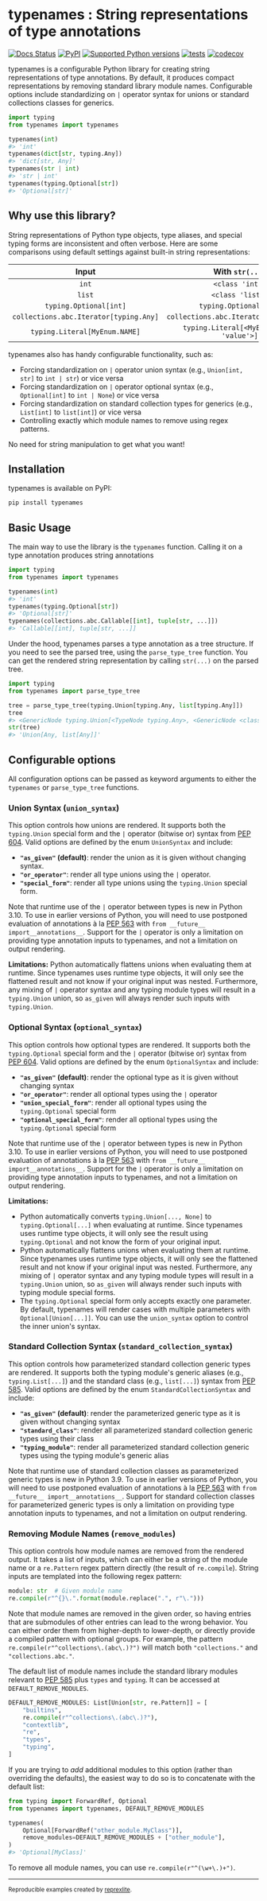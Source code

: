# typenames : String representations of type annotations

[![Docs Status](https://img.shields.io/badge/docs-stable-informational)](https://jayqi.github.io/typenames/)
[![PyPI](https://img.shields.io/pypi/v/typenames.svg)](https://pypi.org/project/typenames/)
[![Supported Python versions](https://img.shields.io/pypi/pyversions/typenames)](https://pypi.org/project/typenames/)
[![tests](https://github.com/jayqi/typenames/actions/workflows/tests.yml/badge.svg?branch=main)](https://github.com/jayqi/typenames/actions/workflows/tests.yml?query=branch%3Amain)
[![codecov](https://codecov.io/gh/jayqi/typenames/branch/main/graph/badge.svg)](https://codecov.io/gh/jayqi/typenames)

typenames is a configurable Python library for creating string representations of type annotations. By default, it produces compact representations by removing standard library module names. Configurable options include standardizing on `|` operator syntax for unions or standard collections classes for generics.

```python
import typing
from typenames import typenames

typenames(int)
#> 'int'
typenames(dict[str, typing.Any])
#> 'dict[str, Any]'
typenames(str | int)
#> 'str | int'
typenames(typing.Optional[str])
#> 'Optional[str]'
```

## Why use this library?

String representations of Python type objects, type aliases, and special typing forms are inconsistent and often verbose. Here are some comparisons using default settings against built-in string representations:

| Input | With `str(...)` | With `typenames(...)` |
| :-: | :-: | :-: |
| `int` | `<class 'int'>` | `int` |
| `list` | `<class 'list'>` | `list` |
| `typing.Optional[int]` | `typing.Optional[int]` | `Optional[int]` |
| `collections.abc.Iterator[typing.Any]` | `collections.abc.Iterator[typing.Any]` | `Iterator[Any]` |
| `typing.Literal[MyEnum.NAME]` | `typing.Literal[<MyEnum.NAME: 'value'>]` | `Literal[MyEnum.NAME]` |

typenames also has handy configurable functionality, such as:

- Forcing standardization on `|` operator union syntax (e.g., `Union[int, str]` to `int | str`) or vice versa
- Forcing standardization on `|` operator optional syntax (e.g., `Optional[int]` to `int | None`) or vice versa
- Forcing standardization on standard collection types for generics (e.g., `List[int]` to `list[int]`) or vice versa
- Controlling exactly which module names to remove using regex patterns.

No need for string manipulation to get what you want!

## Installation

typenames is available on PyPI:

```bash
pip install typenames
```

## Basic Usage

The main way to use the library is the `typenames` function. Calling it on a type annotation produces string annotations

```python
import typing
from typenames import typenames

typenames(int)
#> 'int'
typenames(typing.Optional[str])
#> 'Optional[str]'
typenames(collections.abc.Callable[[int], tuple[str, ...]])
#> 'Callable[[int], tuple[str, ...]]
```

Under the hood, typenames parses a type annotation as a tree structure. If you need to see the parsed tree, using the `parse_type_tree` function. You can get the rendered string representation by calling `str(...)` on the parsed tree.

```python
import typing
from typenames import parse_type_tree

tree = parse_type_tree(typing.Union[typing.Any, list[typing.Any]])
tree
#> <GenericNode typing.Union[<TypeNode typing.Any>, <GenericNode <class 'list'>[<TypeNode typing.Any>]>]>
str(tree)
#> 'Union[Any, list[Any]]'
```

## Configurable options

All configuration options can be passed as keyword arguments to either the `typenames` or `parse_type_tree` functions.

### Union Syntax (`union_syntax`)

This option controls how unions are rendered. It supports both the `typing.Union` special form and the `|` operator (bitwise or) syntax from [PEP 604](https://peps.python.org/pep-0604/). Valid options are defined by the enum `UnionSyntax` and include:

- **`"as_given"` (default)**: render the union as it is given without changing syntax.
- **`"or_operator"`**: render all type unions using the `|` operator.
- **`"special_form"`**: render all type unions using the `typing.Union` special form.

Note that runtime use of the `|` operator between types is new in Python 3.10. To use in earlier versions of Python, you will need to use postponed evaluation of annotations à la [PEP 563](https://peps.python.org/pep-0563/) with `from __future__ import__annotations__`. Support for the `|` operator is only a limitation on providing type annotation inputs to typenames, and not a limitation on output rendering.

**Limitations:** Python automatically flattens unions when evaluating them at runtime. Since typenames uses runtime type objects, it will only see the flattened result and not know if your original input was nested. Furthermore, any mixing of `|` operator syntax and any typing module types will result in a `typing.Union` union, so `as_given` will always render such inputs with `typing.Union`.


### Optional Syntax (`optional_syntax`)

This option controls how optional types are rendered. It supports both the `typing.Optional` special form and the `|` operator (bitwise or) syntax from [PEP 604](https://peps.python.org/pep-0604/). Valid options are defined by the enum `OptionalSyntax` and include:

- **`"as_given"` (default)**: render the optional type as it is given without changing syntax
- **`"or_operator"`**: render all optional types using the `|` operator
- **`"union_special_form"`**: render all optional types using the `typing.Optional` special form
- **`"optional_special_form"`**: render all optional types using the `typing.Optional` special form

Note that runtime use of the `|` operator between types is new in Python 3.10. To use in earlier versions of Python, you will need to use postponed evaluation of annotations à la [PEP 563](https://peps.python.org/pep-0563/) with `from __future__ import__annotations__`. Support for the `|` operator is only a limitation on providing type annotation inputs to typenames, and not a limitation on output rendering.

**Limitations:**

- Python automatically converts `typing.Union[..., None]` to `typing.Optional[...]` when evaluating at runtime. Since typenames uses runtime type objects, it will only see the result using `typing.Optional` and not know the form of your original input.
- Python automatically flattens unions when evaluating them at runtime. Since typenames uses runtime type objects, it will only see the flattened result and not know if your original input was nested. Furthermore, any mixing of `|` operator syntax and any typing module types will result in a `typing.Union` union, so `as_given` will always render such inputs with typing module special forms.
- The `typing.Optional` special form only accepts exactly one parameter. By default, typenames will render cases with multiple parameters with `Optional[Union[...]]`. You can use the `union_syntax` option to control the inner union's syntax.


### Standard Collection Syntax (`standard_collection_syntax`)

This option controls how parameterized standard collection generic types are rendered. It supports both the typing module's generic aliases (e.g., `typing.List[...]`) and the standard class (e.g., `list[...]`) syntax from [PEP 585](https://peps.python.org/pep-0585/). Valid options are defined by the enum `StandardCollectionSyntax` and include:

- **`"as_given"` (default)**: render the parameterized generic type as it is given without changing syntax
- **`"standard_class"`**: render all parameterized standard collection generic types using their class
- **`"typing_module"`**: render all parameterized standard collection generic types using the typing module's generic alias

Note that runtime use of standard collection classes as parameterized generic types is new in Python 3.9. To use in earlier versions of Python, you will need to use postponed evaluation of annotations à la [PEP 563](https://peps.python.org/pep-0563/) with `from __future__ import__annotations__`. Support for standard collection classes for parameterized generic types is only a limitation on providing type annotation inputs to typenames, and not a limitation on output rendering.

### Removing Module Names (`remove_modules`)

This option controls how module names are removed from the rendered output. It takes a list of inputs, which can either be a string of the module name or a `re.Pattern` regex pattern directly (the result of `re.compile`). String inputs are templated into the following regex pattern:

```python
module: str  # Given module name
re.compile(r"^{}\.".format(module.replace(".", r"\.")))
```

Note that module names are removed in the given order, so having entries that are submodules of other entries can lead to the wrong behavior. You can either order them from higher-depth to lower-depth, or directly provide a compiled pattern with optional groups. For example, the pattern `re.compile(r"^collections\.(abc\.)?")` will match both `"collections."` and `"collections.abc."`.

The default list of module names include the standard library modules relevant to [PEP 585](https://peps.python.org/pep-0585/) plus `types` and `typing`. It can be accessed at `DEFAULT_REMOVE_MODULES`.

```python
DEFAULT_REMOVE_MODULES: List[Union[str, re.Pattern]] = [
    "builtins",
    re.compile(r"^collections\.(abc\.)?"),
    "contextlib",
    "re",
    "types",
    "typing",
]
```

If you are trying to _add_ additional modules to this option (rather than overriding the defaults), the easiest way to do so is to concatenate with the default list:

```python
from typing import ForwardRef, Optional
from typenames import typenames, DEFAULT_REMOVE_MODULES

typenames(
    Optional[ForwardRef("other_module.MyClass")],
    remove_modules=DEFAULT_REMOVE_MODULES + ["other_module"],
)
#> 'Optional[MyClass]'
```

To remove all module names, you can use `re.compile(r"^(\w+\.)+")`.

---

<sup>Reproducible examples created by <a href="https://github.com/jayqi/reprexlite">reprexlite</a>.</sup>
